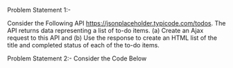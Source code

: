 Problem Statement 1:-

Consider the Following API https://jsonplaceholder.typicode.com/todos.
The API returns data representing a list of to-do items. 
(a) Create an Ajax request to this API and 
(b) Use the response to create an HTML list of the title and completed status of each of the to-do items. 


Problem Statement 2:-
Consider the Code Below
